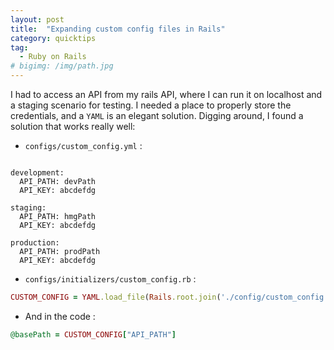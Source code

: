 ```yaml
---
layout: post
title:  "Expanding custom config files in Rails"
category: quicktips
tag:
  - Ruby on Rails
# bigimg: /img/path.jpg
---
```


I had to access an API from my rails API, where I can run it on localhost and a staging scenario for testing. I needed a place to properly store the credentials,
and a `YAML` is an elegant solution. Digging around, I found a solution that works really well:


<!-- more -->

* `configs/custom_config.yml` :

``` YML

development:
  API_PATH: devPath
  API_KEY: abcdefdg

staging:
  API_PATH: hmgPath
  API_KEY: abcdefdg

production:
  API_PATH: prodPath
  API_KEY: abcdefdg

```

* `configs/initializers/custom_config.rb` :

``` ruby
CUSTOM_CONFIG = YAML.load_file(Rails.root.join('./config/custom_config.yml'))[Rails.env]
```

* And in the code :

``` ruby
@basePath = CUSTOM_CONFIG["API_PATH"]
```
